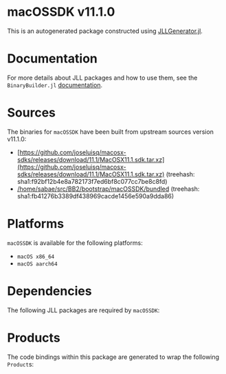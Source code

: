 # macOSSDK v11.1.0
This is an autogenerated package constructed using [JLLGenerator.jl](https://github.com/JuliaPackaging/BinaryBuilder2.jl/tree/main/JLLGenerator.jl).

# Documentation
For more details about JLL packages and how to use them, see the `BinaryBuilder.jl` [documentation](https://docs.binarybuilder.org/stable/jll/).

# Sources
The binaries for `macOSSDK` have been built from upstream sources version v11.1.0:

 - [https://github.com/joseluisq/macosx-sdks/releases/download/11.1/MacOSX11.1.sdk.tar.xz](https://github.com/joseluisq/macosx-sdks/releases/download/11.1/MacOSX11.1.sdk.tar.xz) (treehash: sha1:f92bf12b4e8a782173f7ed6bf8c077cc7be8c8fd)
 - [/home/sabae/src/BB2/bootstrap/macOSSDK/bundled](/home/sabae/src/BB2/bootstrap/macOSSDK/bundled) (treehash: sha1:fb41276b3389df438969cacde1456e590a9dda86)
# Platforms

`macOSSDK` is available for the following platforms:

 - `macOS x86_64`
 - `macOS aarch64`
# Dependencies
The following JLL packages are required by `macOSSDK`:

# Products

The code bindings within this package are generated to wrap the following `Product`s:
<TODO>

